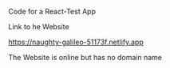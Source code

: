 Code for a React-Test App

Link to he Website

https://naughty-galileo-51173f.netlify.app

The Website is online but has no domain name
